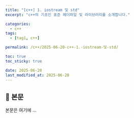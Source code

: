 ```yaml
---
title: "[c++] 1. iostream 및 std"
excerpt: "c++의 기초인 표준 헤더파일 및 라이브러리를 소개합니다."

categories:
  - c++
tags:
  - [tag1, c++]

permalink: /c++/2025-06-20-c++-1.-iostream-및-std/

toc: true
toc_sticky: true

date: 2025-06-20
last_modified_at: 2025-06-20
---
```


## 🦥 본문

본문은 여기에 ...
